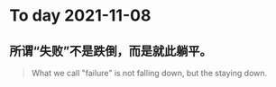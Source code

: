 
# To day 2021-11-08


## 所谓“失败”不是跌倒，而是就此躺平。
> What we call "failure" is not falling down, but the staying down.

    